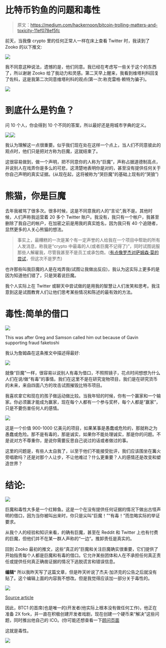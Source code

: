 # 比特币钓鱼的问题和毒性

> 原文：<https://medium.com/hackernoon/bitcoin-trolling-matters-and-toxicity-11ef078ef5fc>

前天，当我像 crypto 里的任何正常人一样在床上查看 Twitter 时，我读到了 Zooko 的以下推文:

![](img/70f2a7772a73cc01105c0e6749d4b426.png)

我不同意这种说法，遗憾的是，他们同意。我已经在考虑写一些关于这个的东西了，所以谢谢 Zooko 给了我动力和灵感。第二天早上醒来，我看到维塔利科回复了佐科，这是我第二次同意维塔利科的观点(第一次:称克雷格·赖特为骗子)。

![](img/ecfab1bf11ba58c506ac19d24ba917f5.png)

# 到底什么是钓鱼？

问 10 个人，你会得到 10 个不同的答案，所以最好还是用城市字典的定义。

![](img/a2799564adffa59fd1927dfa4e70e1dc.png)![](img/78931faf2c183fc5f788f67a417803e2.png)

我认为理解这一点很重要。似乎我们现在处在这样一个点上，当人们不同意彼此的观点时，他们只是把对方称为巨魔，这就结束了。

这很容易做到，做一个声明，把不同意你的人称为“巨魔”，声称占据道德制高点，并说别人在戏弄你是多么的可悲，这清楚地表明你是对的，甚至没有提供任何关于你自己声明的真实证据。(从现在起，这将被称为“哭巨魔”的基础上现有的“哭狼”)

# 熊猫，你是巨魔

去年我被骂了很多次。很多时候，这是不同意我的人的“言论”,我不是。其他时候，人们声称我运营着 20 多个 Twitter 账户。我没有，我只有一个帐户，我甚至删除了我自己的帐户，在加密之前是用我的真实姓名，因为我只有 40 个追随者，显然更多的人关心熊猫的想法。

> 事实上，最糟糕的一次是某个有一定声誉的人给我在一个项目中帮助的所有人发消息，称我是“crypto 中最毒的人(或者巨魔不记得了)”，同时试图说服那些人解雇我，尽管我甚至不是员工或承包商。([有点像罗杰对萨姆森·莫的尝试](https://np.reddit.com/r/btc/comments/5cuxwz/updated_version_with_company_endorcements_of_the/d9zvi6d/)，但这次不是罗杰)

也许那些叫我巨魔的人是在戏弄我(试图让我做出反应)，我认为这实际上更多的是因为知道他们错了，只是哭着说巨魔。

我个人实际上在 Twitter 或聊天中尝试做的是用我的智慧让人们发笑和思考。我注意到这是试图教育人们让他们思考某些情况和陈述的最有效的方法。

# 毒性:简单的借口

![](img/359dff30f0f8200e96a9ce132a1d4aa2.png)

This was after Greg and Samson called him out because of Gavin supporting fraud faketoshi

我认为詹姆森在这条推文中描述得最好:

![](img/c7ab3f7d3ffe54f947344fe63ec61f0f.png)

就像“巨魔”一样，很容易以说别人有毒为借口，不照照镜子，花点时间想想为什么人们在说/做“有毒”的事情。我们在这里不是在研究宠物项目，我们是在研究货币的未来，来自四面八方的攻击试图摧毁比特币项目。

我喜欢拿它和现在的孩子做运动做比较。当我年轻的时候，你有一个赢家和一个输家。你必须赢才能成为赢家，现在每个人都有一个参与奖杯，每个人都是“赢家”，只是不要伤害任何人的感情。

![](img/fdbb5e86e1d84080dc1dc042731dc332.png)

这是一个价值 900-1000 亿美元的项目，如果某事是愚蠢或危险的，那就称之为愚蠢或危险。那不是有毒的，那是诚实，如果你不能处理诚实，那是你的问题。不是说对方不尊重你，是说你需要反思自己说过的话或者做过的事。

这里的问题是，有些人太自我了，以至于他们不能接受批评，我们应该围坐在篝火旁唱歌吗？还是对那个人让步，不让他难过？什么更重要？人的感情还是改变和塑造世界？

# 结论:

![](img/e230b31f8dbc17a5f5fcebb4171ad0f1.png)

巨魔和毒性大多是一个红鲱鱼。这是一个在没有提供任何证据的情况下做出古怪声明的借口，因为当你被叫出来时，你只是尖叫“巨魔！”“有毒！”而忽略实际的举证要求。

从我个人的经验和知识来看，的确有巨魔，甚至在 Reddit 和 Twitter 上也有付费的巨魔，但他们并不在某一群人声称的“一边”。推卸责任是真实的。

回到 Zooko 最初的推文，这些“真正的”巨魔和关注巨魔确实很重要，它们提供了开始指责每个人都是巨魔和有毒的借口。它允许某些团体和人在不承担任何真正责任或提供任何真正确凿证据的情况下逃脱谎言和错误信息。

**编辑*** 所以我昨天写了这篇文章，但是昨天听说了杰夫·加济克的公告之后就没有贴了。这个编辑上面的内容我不想改。但是我觉得应该加一部分关于毒性的。

![](img/6a7c15377c38e18974cafd20ac4f8540.png)

[Source article](https://www.bloomberg.com/news/articles/2017-10-24/bitcoin-pioneer-says-new-coin-to-work-on-multiple-blockchains)

因此，BTC1 的首席(也是唯一的)开发者(他实际上根本没有做任何工作)，他正在准备 2X fork，并一直在积极创建开发者戏剧，现在创建一个硬币来“解决”这些问题，同时推出他自己的 ICO。(你可能还想查看一下[顾问页面](https://www.metronome.io/#team-content)

这就是毒性。

![](img/cddccfbca74e8ee147e7abfe23099362.png)